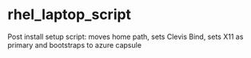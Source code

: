 # rhel_laptop_script
Post install setup script: moves home path, sets Clevis Bind, sets X11 as primary and bootstraps to azure capsule
